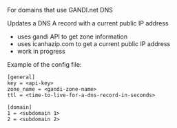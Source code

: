 For domains that use GANDI.net DNS

Updates a DNS A record with a current public IP address
- uses gandi API to get zone information
- uses icanhazip.com to get a current public IP address
- work in progress

Example of the config file:

    [general]
    key = <api-key>
    zone_name = <gandi-zone-name>
    ttl = <time-to-live-for-a-dns-record-in-seconds>

    [domain]
    1 = <subdomain 1>
    2 = <subdomain 2>
